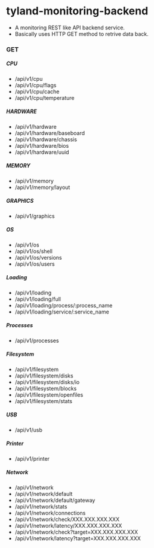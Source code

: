 # tyland-monitoring-backend
- A monitoring REST like API backend service.
- Basically uses HTTP GET method to retrive data back.

### GET
##### CPU
- /api/v1/cpu
- /api/v1/cpu/flags
- /api/v1/cpu/cache
- /api/v1/cpu/temperature

##### HARDWARE
- /api/v1/hardware
- /api/v1/hardware/baseboard
- /api/v1/hardware/chassis
- /api/v1/hardware/bios
- /api/v1/hardware/uuid

##### MEMORY
- /api/v1/memory
- /api/v1/memory/layout

##### GRAPHICS
- /api/v1/graphics

##### OS
- /api/v1/os
- /api/v1/os/shell
- /api/v1/os/versions
- /api/v1/os/users

##### Loading
- /api/v1/loading
- /api/v1/loading/full
- /api/v1/loading/process/:process_name
- /api/v1/loading/service/:service_name

##### Processes
- /api/v1/processes

##### Filesystem
- /api/v1/filesystem
- /api/v1/filesystem/disks
- /api/v1/filesystem/disks/io
- /api/v1/filesystem/blocks
- /api/v1/filesystem/openfiles
- /api/v1/filesystem/stats

##### USB
- /api/v1/usb

##### Printer
- /api/v1/printer

##### Network
- /api/v1/network
- /api/v1/network/default
- /api/v1/network/default/gateway
- /api/v1/network/stats
- /api/v1/network/connections
- /api/v1/network/check/XXX.XXX.XXX.XXX
- /api/v1/network/latency/XXX.XXX.XXX.XXX
- /api/v1/network/check?target=XXX.XXX.XXX.XXX
- /api/v1/network/latency?target=XXX.XXX.XXX.XXX
